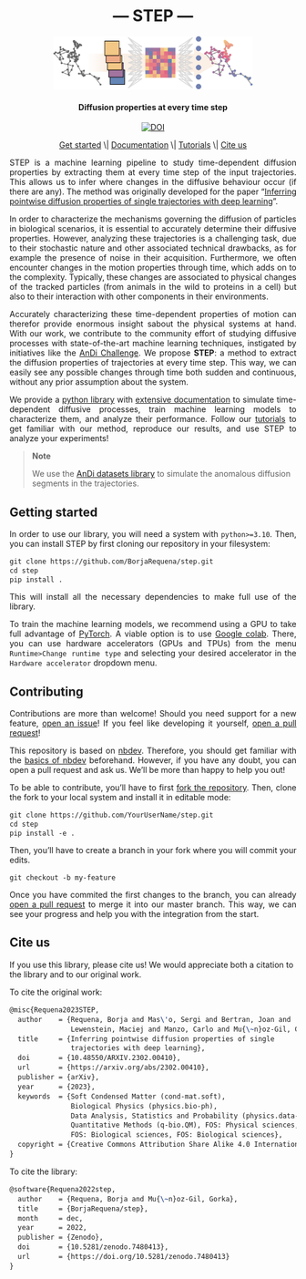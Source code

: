 
<h1 align="center">
— STEP —
</h1>
<!-- WARNING: THIS FILE WAS AUTOGENERATED! DO NOT EDIT! -->
<p align="center">
<img width="350" src="cover_fig.png">
</p>
<h4 align="center">
Diffusion properties at every time step
</h4>
<p style="text-align:center">
<a href="https://doi.org/10.5281/zenodo.7480413"><img src="https://zenodo.org/badge/DOI/10.5281/zenodo.7480413.svg" alt="DOI"></a>
</p>
<p style="text-align:center">
<a href="#getting-started">Get started</a> \|
<a href="https://borjarequena.github.io/step/">Documentation</a> \|
<a href="https://borjarequena.github.io/step/tutorials/index_tutorials.html">Tutorials</a>
\| <a href="#cite-us">Cite us</a>
</p>

<div style="text-align: justify">

STEP is a machine learning pipeline to study time-dependent diffusion
properties by extracting them at every time step of the input
trajectories. This allows us to infer where changes in the diffusive
behaviour occur (if there are any). The method was originally developed
for the paper “[Inferring pointwise diffusion properties of single
trajectories with deep learning](https://arxiv.org/abs/2302.00410)”.

In order to characterize the mechanisms governing the diffusion of
particles in biological scenarios, it is essential to accurately
determine their diffusive properties. However, analyzing these
trajectories is a challenging task, due to their stochastic nature and
other associated technical drawbacks, as for example the presence of
noise in their acquisition. Furthermore, we often encounter changes in
the motion properties through time, which adds on to the complexity.
Typically, these changes are associated to physical changes of the
tracked particles (from animals in the wild to proteins in a cell) but
also to their interaction with other components in their environments.

Accurately characterizing these time-dependent properties of motion can
therefor provide enormous insight sabout the physical systems at hand.
With our work, we contribute to the community effort of studying
diffusive processes with state-of-the-art machine learning techniques,
instigated by initiatives like the [AnDi
Challenge](https://www.nature.com/articles/s41467-021-26320-w). We
propose **STEP**: a method to extract the diffusion properties of
trajectories at every time step. This way, we can easily see any
possible changes through time both sudden and continuous, without any
prior assumption about the system.

We provide a [python library](#getting-started) with [extensive
documentation](source/00_data.ipynb) to simulate time-dependent
diffusive processes, train machine learning models to characterize them,
and analyze their performance. Follow our
[tutorials](https://borjarequena.github.io/step/tutorials/index_tutorials.html)
to get familiar with our method, reproduce our results, and use STEP to
analyze your experiments!

</div>

<div>

> **Note**
>
> We use the [AnDi datasets
> library](https://andichallenge.github.io/andi_datasets/) to simulate
> the anomalous diffusion segments in the trajectories.

</div>

## Getting started

<div style="text-align: justify">

In order to use our library, you will need a system with `python>=3.10`.
Then, you can install STEP by first cloning our repository in your
filesystem:

    git clone https://github.com/BorjaRequena/step.git
    cd step
    pip install .

This will install all the necessary dependencies to make full use of the
library.

To train the machine learning models, we recommend using a GPU to take
full advantage of [PyTorch](https://pytorch.org/). A viable option is to
use [Google colab](https://colab.research.google.com/). There, you can
use hardware accelerators (GPUs and TPUs) from the menu
`Runtime>Change runtime type` and selecting your desired accelerator in
the `Hardware accelerator` dropdown menu.

</div>

## Contributing

<div style="text-align: justify">

Contributions are more than welcome! Should you need support for a new
feature, [open an
issue](https://github.com/BorjaRequena/step/issues/new/choose)! If you
feel like developing it yourself, [open a pull
request](https://github.com/BorjaRequena/step/compare)!

This repository is based on [nbdev](https://nbdev.fast.ai/). Therefore,
you should get familiar with the [basics of
nbdev](https://nbdev.fast.ai/getting_started.html) beforehand. However,
if you have any doubt, you can open a pull request and ask us. We’ll be
more than happy to help you out!

To be able to contribute, you’ll have to first [fork the
repository](https://github.com/BorjaRequena/step/fork). Then, clone the
fork to your local system and install it in editable mode:

    git clone https://github.com/YourUserName/step.git
    cd step
    pip install -e .

Then, you’ll have to create a branch in your fork where you will commit
your edits.

    git checkout -b my-feature

Once you have commited the first changes to the branch, you can already
[open a pull request](https://github.com/BorjaRequena/step/compare) to
merge it into our master branch. This way, we can see your progress and
help you with the integration from the start.

</div>

## Cite us

If you use this library, please cite us! We would appreciate both a
citation to the library and to our original work.

To cite the original work:

``` latex
@misc{Requena2023STEP,
  author    = {Requena, Borja and Mas\'o, Sergi and Bertran, Joan and
               Lewenstein, Maciej and Manzo, Carlo and Mu{\~n}oz-Gil, Gorka},
  title     = {Inferring pointwise diffusion properties of single
               trajectories with deep learning},
  doi       = {10.48550/ARXIV.2302.00410},
  url       = {https://arxiv.org/abs/2302.00410},
  publisher = {arXiv},
  year      = {2023},
  keywords  = {Soft Condensed Matter (cond-mat.soft),
               Biological Physics (physics.bio-ph),
               Data Analysis, Statistics and Probability (physics.data-an),
               Quantitative Methods (q-bio.QM), FOS: Physical sciences,
               FOS: Biological sciences, FOS: Biological sciences},
  copyright = {Creative Commons Attribution Share Alike 4.0 International}
}
```

To cite the library:

``` latex
@software{Requena2022step,
  author    = {Requena, Borja and Mu{\~n}oz-Gil, Gorka},
  title     = {BorjaRequena/step},
  month     = dec,
  year      = 2022,
  publisher = {Zenodo},
  doi       = {10.5281/zenodo.7480413},
  url       = {https://doi.org/10.5281/zenodo.7480413}
}
```
